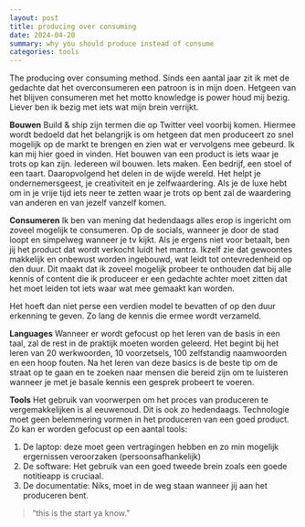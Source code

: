 ```yaml
---
layout: post
title: producing over consuming
date: 2024-04-20
summary: why you should produce instead of consume
categories: tools
---
```



The producing over consuming method. Sinds een aantal jaar zit ik met de gedachte dat het overconsumeren een patroon is in mijn doen. Hetgeen van het blijven consumeren met het motto knowledge is power houd mij bezig. Liever ben ik bezig met iets wat mijn brein verrijkt.

**Bouwen**
Build & ship zijn termen die op Twitter veel voorbij komen. Hiermee wordt bedoeld dat het belangrijk is om hetgeen dat men produceert zo snel mogelijk op de markt te brengen en zien wat er vervolgens mee gebeurd. Ik kan mij hier goed in vinden. Het bouwen van een product is iets waar je trots op kan zijn. Iedereen wil bouwen. Iets maken. Een bedrijf, een stoel of een taart. Daaropvolgend het delen in de wijde wereld. Het helpt je ondernemersgeest, je creativiteit en je zelfwaardering. Als je de luxe hebt om in je vrije tijd iets neer te zetten waar je trots op bent zal de waardering van anderen en van jezelf vanzelf komen. 

**Consumeren**
Ik ben van mening dat hedendaags alles erop is ingericht om zoveel mogelijk te consumeren. Op de socials, wanneer je door de stad loopt en simpelweg wanneer je tv kijkt. Als je ergens niet voor betaalt, ben jij het product dat wordt verkocht luidt het mantra. Ikzelf zie dat gewoontes makkelijk en onbewust worden ingebouwd, wat leidt tot ontevredenheid op den duur. Dit maakt dat ik zoveel mogelijk probeer te onthouden dat bij alle kennis of content die ik produceer er een gedachte achter moet zitten dat het moet leiden tot iets waar wat mee gemaakt kan worden.

Het hoeft dan niet perse een verdien model te bevatten of op den duur erkenning te geven. Zo lang de kennis die ermee wordt verzameld.

**Languages**
Wanneer er wordt gefocust op het leren van de basis in een taal, zal de rest in de praktijk moeten worden geleerd. Het begint bij het leren van 20 werkwoorden, 10 voorzetsels, 100 zelfstandig naamwoorden en een hoop fouten. Na het leren van deze basics is de beste tip om de straat op te gaan en te zoeken naar mensen die bereid zijn om te luisteren wanneer je met je basale kennis een gesprek probeert te voeren. 

**Tools**
Het gebruik van voorwerpen om het proces van produceren te vergemakkelijken is al eeuwenoud. Dit is ook zo hedendaags. Technologie moet geen belemmering vormen in het produceren van een goed product. Zo kan er worden gefocust op een aantal tools:

1. De laptop: deze moet geen vertragingen hebben en zo min mogelijk ergernissen veroorzaken (persoonsafhankelijk)
2. De software: Het gebruik van een goed tweede brein zoals een goede notitieapp is cruciaal.
3. De documentatie: Niks, moet in de weg staan wanneer jij aan het produceren bent. 


> “this is the start ya know.”

